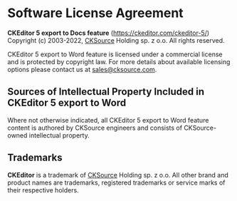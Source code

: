 Software License Agreement
==========================

**CKEditor 5 export to Docs feature** (https://ckeditor.com/ckeditor-5/)<br>
Copyright (c) 2003-2022, [CKSource](https://cksource.com) Holding sp. z o.o. All rights reserved.

CKEditor 5 export to Word feature is licensed under a commercial license and is protected by copyright law.
For more details about available licensing options please contact us at sales@cksource.com.

Sources of Intellectual Property Included in CKEditor 5 export to Word
---------------------------------------------------------------------

Where not otherwise indicated, all CKEditor 5 export to Word feature content is authored by CKSource engineers and consists of CKSource-owned intellectual property.

Trademarks
----------

**CKEditor** is a trademark of [CKSource](https://cksource.com) Holding sp. z o.o. All other brand and product names are trademarks, registered trademarks or service marks of their respective holders.
